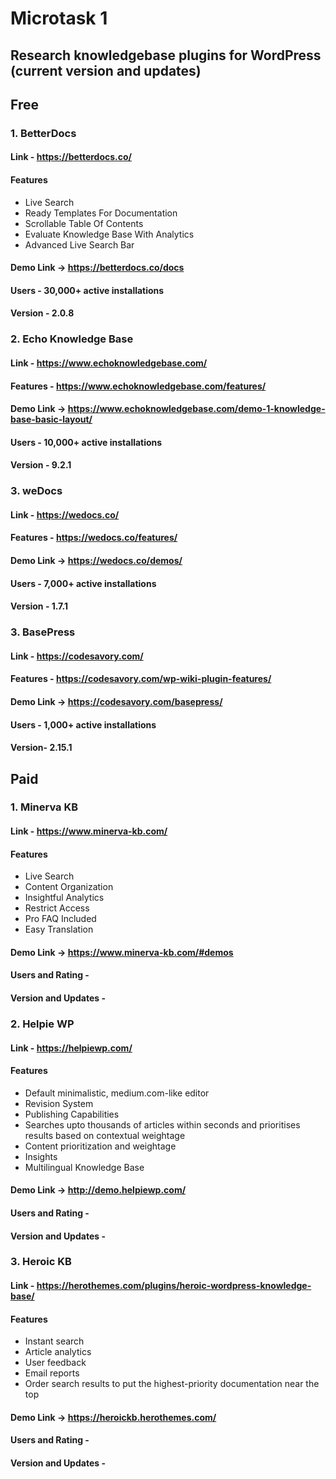 # Microtask 1

## Research knowledgebase plugins for WordPress (current version and updates)


## Free

### 1. BetterDocs

#### Link - https://betterdocs.co/

#### Features

- Live Search
- Ready Templates For Documentation
- Scrollable Table Of Contents
- Evaluate Knowledge Base With Analytics
- Advanced Live Search Bar


#### Demo Link -> https://betterdocs.co/docs

#### Users - 30,000+ active installations

#### Version - 2.0.8

### 2. Echo Knowledge Base

#### Link - https://www.echoknowledgebase.com/

#### Features -  https://www.echoknowledgebase.com/features/

#### Demo Link -> https://www.echoknowledgebase.com/demo-1-knowledge-base-basic-layout/

#### Users - 10,000+ active installations

#### Version - 9.2.1

### 3. weDocs

#### Link - https://wedocs.co/

#### Features -  https://wedocs.co/features/

#### Demo Link -> https://wedocs.co/demos/

#### Users - 7,000+ active installations

#### Version - 1.7.1

### 3. BasePress

#### Link - https://codesavory.com/

#### Features - https://codesavory.com/wp-wiki-plugin-features/

#### Demo Link -> https://codesavory.com/basepress/

#### Users - 1,000+ active installations

#### Version- 2.15.1


## Paid

### 1. Minerva KB

#### Link - https://www.minerva-kb.com/

#### Features

- Live Search
- Content Organization
- Insightful Analytics
- Restrict Access
- Pro FAQ Included
- Easy Translation

#### Demo Link -> https://www.minerva-kb.com/#demos

#### Users and Rating - 

#### Version and Updates - 

### 2. Helpie WP

#### Link - https://helpiewp.com/

#### Features

- Default minimalistic, medium.com-like editor
- Revision System
- Publishing Capabilities
- Searches upto thousands of articles within seconds and prioritises results based on contextual weightage
- Content prioritization and weightage
- Insights
- Multilingual Knowledge Base

#### Demo Link -> http://demo.helpiewp.com/

#### Users and Rating - 

#### Version and Updates - 

### 3. Heroic KB

#### Link - https://herothemes.com/plugins/heroic-wordpress-knowledge-base/

#### Features

- Instant search
- Article analytics
- User feedback
- Email reports
- Order search results to put the highest-priority documentation near the top

#### Demo Link -> https://heroickb.herothemes.com/

#### Users and Rating - 

#### Version and Updates - 